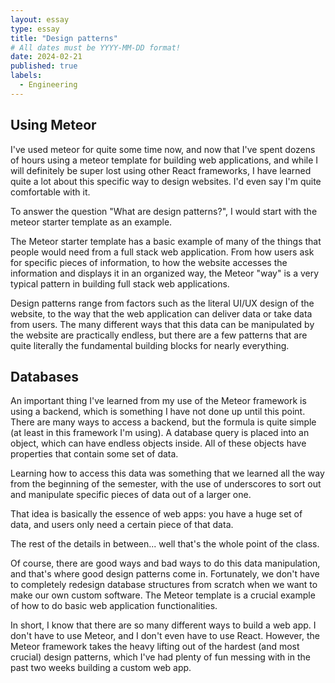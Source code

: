 ```yaml
---
layout: essay
type: essay
title: "Design patterns"
# All dates must be YYYY-MM-DD format!
date: 2024-02-21
published: true
labels:
  - Engineering
---
```


## Using Meteor

I've used meteor for quite some time now, and now that I've spent dozens of hours using a meteor template for building web applications, and while I will definitely be super lost using other React frameworks, I have learned quite a lot about this specific way to design websites. I'd even say I'm quite comfortable with it.

To answer the question "What are design patterns?", I would start with the meteor starter template as an example.

The Meteor starter template has a basic example of many of the things that people would need from a full stack web application. From how users ask for specific pieces of information, to how the website accesses the information and displays it in an organized way, the Meteor "way" is a very typical pattern in building full stack web applications.

Design patterns range from factors such as the literal UI/UX design of the website, to the way that the web application can deliver data or take data from users. The many different ways that this data can be manipulated by the website are practically endless, but there are a few patterns that are quite literally the fundamental building blocks for nearly everything.


## Databases

An important thing I've learned from my use of the Meteor framework is using a backend, which is something I have not done up until this point. There are many ways to access a backend, but the formula is quite simple (at least in this framework I'm using). A database query is placed into an object, which can have endless objects inside. All of these objects have properties that contain some set of data.

Learning how to access this data was something that we learned all the way from the beginning of the semester, with the use of underscores to sort out and manipulate specific pieces of data out of a larger one.

That idea is basically the essence of web apps: you have a huge set of data, and users only need a certain piece of that data. 

The rest of the details in between... well that's the whole point of the class.

Of course, there are good ways and bad ways to do this data manipulation, and that's where good design patterns come in. Fortunately, we don't have to completely redesign database structures from scratch when we want to make our own custom software. The Meteor template is a crucial example of how to do basic web application functionalities. 

In short, I know that there are so many different ways to build a web app. I don't have to use Meteor, and I don't even have to use React. However, the Meteor framework takes the heavy lifting out of the hardest (and most crucial) design patterns, which I've had plenty of fun messing with in the past two weeks building a custom web app.